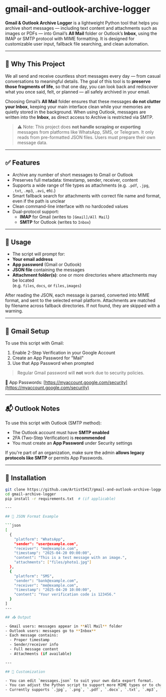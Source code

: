 # gmail-and-outlook-archive-logger

**Gmail & Outlook Archive Logger** is a lightweight Python tool that helps you archive short messages — including text content and attachments such as images or PDFs — into Gmail’s **All Mail** folder or Outlook’s **Inbox**, using the IMAP or SMTP protocol with MIME formatting. It is designed for customizable user input, fallback file searching, and clean automation.

---

## 📌 Why This Project

We all send and receive countless short messages every day — from casual conversations to meaningful details. The goal of this tool is to **preserve those fragments of life**, so that one day, you can look back and rediscover what you once said, felt, or planned — all safely archived in your email.

Choosing Gmail’s **All Mail** folder ensures that these messages **do not clutter your Inbox**, keeping your main interface clean while your memories are quietly stored in the background. When using Outlook, messages are written into the **Inbox**, as direct access to Archive is restricted via SMTP.

> ⚠️ Note: This project does **not handle scraping or exporting** messages from platforms like WhatsApp, SMS, or Telegram. It only reads from pre-formatted JSON files. Users must prepare their own message data.

---

## ✅ Features

- Archive any number of short messages to Gmail or Outlook
- Preserves full metadata: timestamp, sender, receiver, content
- Supports a wide range of file types as attachments (e.g. `.pdf`, `.jpg`, `.txt`, `.mp3`, `.avi`, etc.)
- Smart fallback search for attachments with correct file name and format, even if the path is unclear
- Clean command-line interface with no hardcoded values
- Dual-protocol support:
  - **IMAP** for Gmail (writes to `[Gmail]/All Mail`)
  - **SMTP** for Outlook (writes to `Inbox`)

---

## 🚀 Usage

- The script will prompt for:
- **Your email address**
- **App password** (Gmail or Outlook)
- **JSON file** containing the messages
- **Attachment folder(s)**: one or more directories where attachments may be located  
  (e.g. `files`, `docs`, or `files,images`)

After reading the JSON, each message is parsed, converted into MIME format, and sent to the selected email platform. Attachments are matched by filename across fallback directories. If not found, they are skipped with a warning.

---

## 📩 Gmail Setup

To use this script with Gmail:

1. Enable 2-Step Verification in your Google Account  
2. Create an App Password for "Mail"  
3. Use that App Password when prompted

> Regular Gmail password will **not** work due to security policies.

📎 App Passwords: [https://myaccount.google.com/security](https://myaccount.google.com/security)

---

## 📬 Outlook Notes

To use this script with Outlook (SMTP method):

- The Outlook account must have **SMTP enabled**
- 2FA (Two-Step Verification) is **recommended**
- You must create an **App Password** under Security settings

If you're part of an organization, make sure the admin **allows legacy protocols like SMTP** or permits App Passwords.

---

## 🚀 Installation

```bash
git clone https://github.com/Artist5417/gmail-and-outlook-archive-logger.git
cd gmail-archive-logger
pip install -r requirements.txt  # (if applicable)

---

## 📄 JSON Format Example

```json
[
  {
    "platform": "WhatsApp",
    "sender": "user@example.com",
    "receiver": "me@example.com",
    "timestamp": "2025-04-20 09:00:00",
    "content": "This is a test message with an image.",
    "attachments": ["files/photo1.jpg"]
  },
  {
    "platform": "SMS",
    "sender": "bank@example.com",
    "receiver": "me@example.com",
    "timestamp": "2025-04-20 10:00:00",
    "content": "Your verification code is 123456."
  }
]
---

## 📥 Output

- Gmail users: messages appear in **All Mail** folder  
- Outlook users: messages go to **Inbox**
- Each message contains:
  - Proper timestamp
  - Sender/receiver info
  - Full message content
  - Attachments (if available)

---

## 🔧 Customization

- You can edit `messages.json` to suit your own data export format.
- You can adjust the Python script to support more MIME types or to change folders.
- Currently supports `.jpg`, `.png`, `.pdf`, `.docx`, `.txt`, `.mp3`, `.avi`, and other common types.



